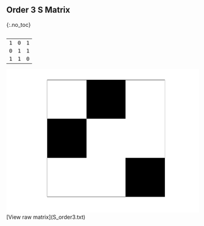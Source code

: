## Order 3 S Matrix
{:.no_toc}

<div style="overflow-x:auto;">
  <table style="border-collapse: collapse; font-family: monospace;">
    <tbody>
<tr><td>1</td><td>0</td><td>1</td></tr>
<tr><td>0</td><td>1</td><td>1</td></tr>
<tr><td>1</td><td>1</td><td>0</td></tr>
    </tbody>
  </table>
</div>

<img src="S_order3.png" class="img-responsive" alt="">
[View raw matrix](S_order3.txt)
